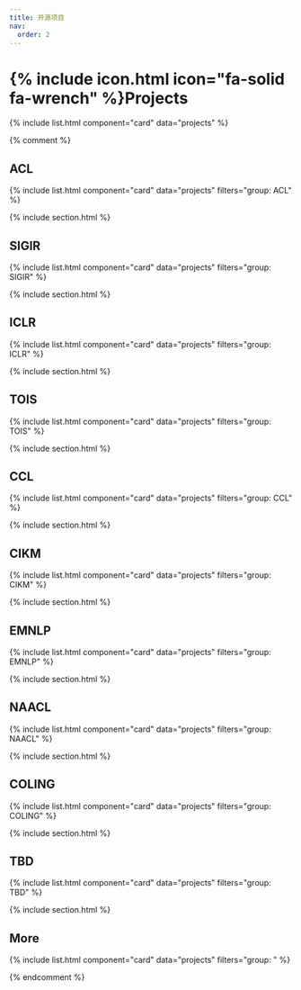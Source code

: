 ```yaml
---
title: 开源项目
nav:
  order: 2
---
```


# {% include icon.html icon="fa-solid fa-wrench" %}Projects

{% include list.html component="card" data="projects" %}

{% comment %}

## ACL

{% include list.html component="card" data="projects" filters="group: ACL" %}

{% include section.html %}

## SIGIR

{% include list.html component="card" data="projects" filters="group: SIGIR" %}

{% include section.html %}

## ICLR

{% include list.html component="card" data="projects" filters="group: ICLR" %}

{% include section.html %}

## TOIS

{% include list.html component="card" data="projects" filters="group: TOIS" %}

{% include section.html %}

## CCL

{% include list.html component="card" data="projects" filters="group: CCL" %}

{% include section.html %}

## CIKM

{% include list.html component="card" data="projects" filters="group: CIKM" %}

{% include section.html %}

## EMNLP

{% include list.html component="card" data="projects" filters="group: EMNLP" %}

{% include section.html %}

## NAACL

{% include list.html component="card" data="projects" filters="group: NAACL" %}

{% include section.html %}

## COLING

{% include list.html component="card" data="projects" filters="group: COLING" %}

{% include section.html %}

## TBD

{% include list.html component="card" data="projects" filters="group: TBD" %}

{% include section.html %}

## More

{% include list.html component="card" data="projects" filters="group: " %}

{% endcomment %}